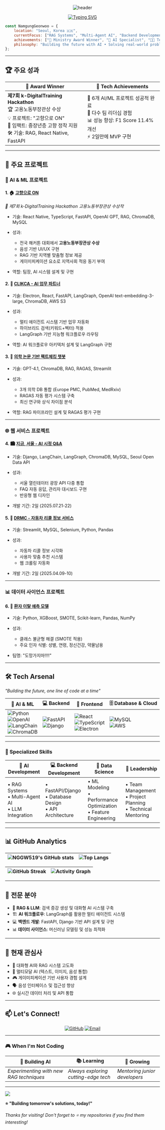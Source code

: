 <div align="center">

![header](https://capsule-render.vercel.app/api?type=waving&color=gradient&customColorList=0,2,2,5,30&height=300&section=header&text=Namgung%20Geonwoo&fontSize=70&fontColor=fff&animation=twinkling&fontAlignY=40&desc=AI%20Developer%20and%20Backend%20Engineer&descAlignY=65&descAlign=50)

[![Typing SVG](https://readme-typing-svg.herokuapp.com?font=Fira+Code&pause=1000&width=600&lines=🏆+Award-winning+AI+Developer;🤖+RAG+%26+LLM+Specialist;🚀+Backend+Engineer;💡+Problem+Solver+%26+Innovator;🎯+Building+AI+for+Social+Impact)](https://git.io/typing-svg)

</div>

```javascript
const NamgungGeonwoo = {
    location: "Seoul, Korea 🇰🇷",
    currentFocus: ["RAG Systems", "Multi-Agent AI", "Backend Development"],
    achievements: ["🥇 Ministry Award Winner", "🤖 AI Specialist", "👨‍💻 Team Leader"],
    philosophy: "Building the future with AI • Solving real-world problems • Always learning"
};
````

---

## 🏆 주요 성과

<div align="center">

| 🥇 Award Winner                                                                                                                            | 🚀 Tech Achievements                                                                      |
| ------------------------------------------------------------------------------------------------------------------------------------------ | ----------------------------------------------------------------------------------------- |
| **제7회 k-DigitalTraining Hackathon**<br>🏆 고용노동부장관상 수상<br>💡 프로젝트: "고향으로 ON"<br>🎯 임팩트: 중장년층 고향 정착 지원<br>🛠️ 기술: RAG, React Native, FastAPI | 🤖 6개 AI/ML 프로젝트 성공적 완료<br>👥 다수 팀 리더십 경험<br>📊 성능 향상: F1 Score 11.4% 개선<br>⚡ 2일만에 MVP 구현 |

</div>

---

## 🚀 주요 프로젝트

### 🤖 AI & ML 프로젝트

#### 1. 🏠 [고향으로 ON](https://github.com/NGGW519/7th-kDT-HACKATHON)

*🥇 제7회 k-DigitalTraining Hackathon 고용노동부장관상 수상작*

* 기술: React Native, TypeScript, FastAPI, OpenAI GPT, RAG, ChromaDB, MySQL
* 성과:

  * 전국 해커톤 대회에서 **고용노동부장관상 수상**
  * 음성 기반 UI/UX 구현
  * RAG 기반 지역별 맞춤형 정보 제공
  * 게이미피케이션 요소로 지역사회 적응 동기 부여
* 역할: 팀장, AI 시스템 설계 및 구현

#### 2. 💼 [CLIKCA - AI 업무 파트너](https://github.com/SKNETWORKS-FAMILY-AICAMP/SKN13-FINAL-1TEAM)

* 기술: Electron, React, FastAPI, LangGraph, OpenAI text-embedding-3-large, ChromaDB, AWS S3
* 성과:

  * 멀티 에이전트 시스템 기반 업무 자동화
  * 하이브리드 검색(키워드+벡터) 적용
  * LangGraph 기반 지능형 워크플로우 라우팅
* 역할: AI 워크플로우 아키텍처 설계 및 LangGraph 구현

#### 3. 🏥 [의학 논문 기반 팩트체킹 챗봇](https://github.com/SKNETWORKS-FAMILY-AICAMP/SKN13-3rd-1TEAM)

* 기술: GPT-4.1, ChromaDB, RAG, RAGAS, Streamlit
* 성과:

  * 3개 의학 DB 통합 (Europe PMC, PubMed, MedRxiv)
  * RAGAS 자동 평가 시스템 구축
  * 최신 연구와 상식 차이점 분석
* 역할: RAG 파이프라인 설계 및 RAGAS 평가 구현

---

### 🌐 웹 서비스 프로젝트

#### 4. 🏙️ [지금, 서울 - AI 시정 Q\&A](https://github.com/SKNETWORKS-FAMILY-AICAMP/SKN13-4th-1TEAM)

* 기술: Django, LangChain, LangGraph, ChromaDB, MySQL, Seoul Open Data API
* 성과:

  * 서울 열린데이터 광장 API 다중 통합
  * FAQ 자동 응답, 관리자 대시보드 구현
  * 반응형 웹 디자인
* 개발 기간: 2일 (2025.07.21-22)

#### 5. 🚗 [DRMC - 자동차 리콜 정보 서비스](https://github.com/SKNETWORKS-FAMILY-AICAMP/SKN13-1st-2Team)

* 기술: Streamlit, MySQL, Selenium, Python, Pandas
* 성과:

  * 자동차 리콜 정보 시각화
  * 사용자 맞춤 추천 시스템
  * 웹 크롤링 자동화
* 개발 기간: 2일 (2025.04.09-10)

---

### 📊 데이터 사이언스 프로젝트

#### 6. 🏥 [환자 이탈 예측 모델](https://github.com/SKNETWORKS-FAMILY-AICAMP/SKN13-2nd-7Team)

* 기술: Python, XGBoost, SMOTE, Scikit-learn, Pandas, NumPy
* 성과:

  * 클래스 불균형 해결 (SMOTE 적용)
  * 주요 인자 식별: 성별, 연령, 정신건강, 약물남용
* 팀명: "도망가지마!!!!"

---

## 🛠️ Tech Arsenal

*"Building the future, one line of code at a time"*

<div align="center">

| 🤖 AI & ML                                                                                                                                                                                                                                                                                                                                                                                                                                              | 💻 Backend                                                                                                                                                                                                            | 🎨 Frontend                                                                                                                                                                                                                                                                                                                                    | 🗄️ Database & Cloud                                                                                                                                                                                          |
| ------------------------------------------------------------------------------------------------------------------------------------------------------------------------------------------------------------------------------------------------------------------------------------------------------------------------------------------------------------------------------------------------------------------------------------------------------- | --------------------------------------------------------------------------------------------------------------------------------------------------------------------------------------------------------------------- | ---------------------------------------------------------------------------------------------------------------------------------------------------------------------------------------------------------------------------------------------------------------------------------------------------------------------------------------------- | ------------------------------------------------------------------------------------------------------------------------------------------------------------------------------------------------------------- |
| ![Python](https://img.shields.io/badge/Python-3776AB?style=for-the-badge\&logo=python\&logoColor=white)<br>![OpenAI](https://img.shields.io/badge/OpenAI-412991?style=for-the-badge\&logo=openai\&logoColor=white)<br>![LangChain](https://img.shields.io/badge/LangChain-121212?style=for-the-badge\&logo=chainlink\&logoColor=white)<br>![ChromaDB](https://img.shields.io/badge/ChromaDB-FF6B6B?style=for-the-badge\&logo=database\&logoColor=white) | ![FastAPI](https://img.shields.io/badge/FastAPI-009688?style=for-the-badge\&logo=fastapi\&logoColor=white)<br>![Django](https://img.shields.io/badge/Django-092E20?style=for-the-badge\&logo=django\&logoColor=white) | ![React](https://img.shields.io/badge/React-20232A?style=for-the-badge\&logo=react\&logoColor=61DAFB)<br>![TypeScript](https://img.shields.io/badge/TypeScript-007ACC?style=for-the-badge\&logo=typescript\&logoColor=white)<br>![Electron](https://img.shields.io/badge/Electron-2B2E3A?style=for-the-badge\&logo=electron\&logoColor=9FEAF9) | ![MySQL](https://img.shields.io/badge/MySQL-005C84?style=for-the-badge\&logo=mysql\&logoColor=white)<br>![AWS](https://img.shields.io/badge/AWS-232F3E?style=for-the-badge\&logo=amazon-aws\&logoColor=white) |

</div>

---

### 🎯 Specialized Skills

<div align="center">

| 🤖 AI Development                                          | 💻 Backend Development                                          | 🔬 Data Science                                                          | 👥 Leadership                                                        |
| ---------------------------------------------------------- | --------------------------------------------------------------- | ------------------------------------------------------------------------ | -------------------------------------------------------------------- |
| • RAG Systems <br> • Multi-Agent AI <br> • LLM Integration | • FastAPI/Django <br> • Database Design <br> • API Architecture | • ML Modeling <br> • Performance Optimization <br> • Feature Engineering | • Team Management <br> • Project Planning <br> • Technical Mentoring |

</div>

---

## 📊 GitHub Analytics

<div align="center">

| ![NGGW519's GitHub stats](https://github-readme-stats.vercel.app/api?username=NGGW519\&show_icons=true\&theme=radical\&hide_border=true\&bg_color=0D1117) | ![Top Langs](https://github-readme-stats.vercel.app/api/top-langs/?username=NGGW519\&layout=compact\&theme=radical\&hide_border=true\&bg_color=0D1117) |
| --------------------------------------------------------------------------------------------------------------------------------------------------------- | ------------------------------------------------------------------------------------------------------------------------------------------------------ |

| ![GitHub Streak](https://github-readme-streak-stats.herokuapp.com/?user=NGGW519\&theme=radical\&hide_border=true\&background=0D1117) | ![Activity Graph](https://github-readme-activity-graph.vercel.app/graph?username=NGGW519\&theme=react-dark\&hide_border=true\&bg_color=0D1117\&color=79fe96\&line=00d4aa\&point=ffffff) |
| ------------------------------------------------------------------------------------------------------------------------------------ | --------------------------------------------------------------------------------------------------------------------------------------------------------------------------------------- |

</div>

---

## 🎯 전문 분야

* 🤖 **RAG & LLM**: 검색 증강 생성 및 대화형 AI 시스템 구축
* 🏗️ **AI 워크플로우**: LangGraph를 활용한 멀티 에이전트 시스템
* 💻 **백엔드 개발**: FastAPI, Django 기반 API 설계 및 구현
* 📊 **데이터 사이언스**: 머신러닝 모델링 및 성능 최적화

---

## 🔭 현재 관심사

* 🧠 대화형 AI와 RAG 시스템 고도화
* 🎨 멀티모달 AI (텍스트, 이미지, 음성 통합)
* 🎮 게이미피케이션 기반 사용자 경험 설계
* 🗣️ 음성 인터페이스 및 접근성 향상
* 🌐 실시간 데이터 처리 및 API 통합

---

## 📫 Let's Connect!

<div align="center">

[![GitHub](https://img.shields.io/badge/GitHub-100000?style=for-the-badge\&logo=github\&logoColor=white)](https://github.com/NGGW519)
[![Email](https://img.shields.io/badge/Email-D14836?style=for-the-badge\&logo=gmail\&logoColor=white)](mailto:srrd1357@gmail.com)

</div>

---

### 🎮 When I'm Not Coding

<div align="center">

| 🤖 Building AI                          | 📚 Learning                          | 🌱 Growing                    |
| --------------------------------------- | ------------------------------------ | ----------------------------- |
| *Experimenting with new RAG techniques* | *Always exploring cutting-edge tech* | *Mentoring junior developers* |

</div>

---

<img src="https://capsule-render.vercel.app/api?type=waving&color=gradient&customColorList=0,2,2,5,30&height=100&section=footer"/>

**⭐️ "Building tomorrow's solutions, today!"**

*Thanks for visiting! Don't forget to ⭐ my repositories if you find them interesting!*

